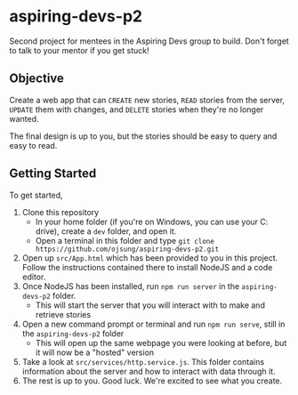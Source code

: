 # aspiring-devs-p2
Second project for mentees in the Aspiring Devs group to build.  Don't forget to talk to your mentor if you get stuck!

## Objective
Create a web app that can `CREATE` new stories, `READ` stories from the server, `UPDATE` them with changes, and `DELETE` stories when they're no longer wanted.

The final design is up to you, but the stories should be easy to query and easy to read.

## Getting Started
To get started, 
1. Clone this repository
   - In your home folder (if you're on Windows, you can use your C: drive), create a `dev` folder, and open it.
   - Open a terminal in this folder and type `git clone https://github.com/ojsung/aspiring-devs-p2.git`
2. Open up `src/App.html` which has been provided to you in this project.  Follow the instructions contained there to install NodeJS and a code editor.
3. Once NodeJS has been installed, run `npm run server` in the `aspiring-devs-p2` folder.
   - This will start the server that you will interact with to make and retrieve stories
4. Open a new command prompt or terminal and run `npm run serve`, still in the `aspiring-devs-p2` folder
   - This will open up the same webpage you were looking at before, but it will now be a "hosted" version
5. Take a look at `src/services/http.service.js`.  This folder contains information about the server and how to interact with data through it.
6. The rest is up to you.  Good luck. We're excited to see what you create.